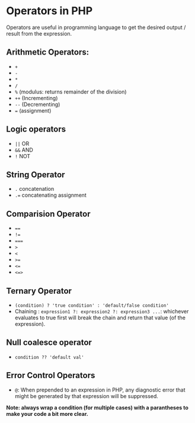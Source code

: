 # Operators in PHP

Operators are useful in programming language to get the desired output / result from the expression.

## Arithmetic Operators:

- `+`
- `-`
- `*`
- `/`
- `%` (modulus: returns remainder of the division)
- `++` (Incrementing)
- `--` (Decrementing)
- `=` (assignment)

## Logic operators

- `||` OR
- `&&` AND
- `!` NOT

## String Operator

- `.` concatenation
- `.=` concatenating assignment

## Comparision Operator

- `==`
- `!=`
- `===`
- `>`
- `<`
- `>=`
- `<=`
- `<=>`

## Ternary Operator

- `(condition) ? 'true condition' : 'default/false condition'`
- Chaining : `expression1 ?: expression2 ?: expression3 ...`: whichever evaluates to true first will break the chain and return that value (of the expression).

## Null coalesce operator

- `condition ?? 'default val'`

## Error Control Operators

- `@`: When prepended to an expression in PHP, any diagnostic error that might be generated by that expression will be suppressed.

**Note: always wrap a condition (for multiple cases) with a parantheses to make your code a bit more clear.**
